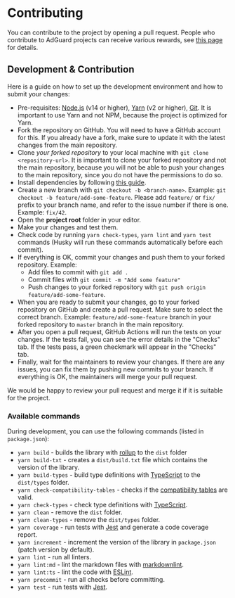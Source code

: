 # Contributing

You can contribute to the project by opening a pull request. People who
contribute to AdGuard projects can receive various rewards, see
[this page][contribute] for details.

[contribute]: https://adguard.com/contribute.html

## Development & Contribution

Here is a guide on how to set up the development environment and how to
submit your changes:

- Pre-requisites: [Node.js][nodejs] (v14 or higher), [Yarn][yarn] (v2 or
  higher), [Git][git]. It is important to use Yarn and not NPM, because the
  project is optimized for Yarn.
- Fork the repository on GitHub. You will need to have a GitHub account for
  this. If you already have a fork, make sure to update it with the latest
  changes from the main repository.
- Clone *your forked repository* to your local machine with
  `git clone <repository-url>`. It is important to clone your forked repository
  and not the main repository, because you will not be able to push your
  changes to the main repository, since you do not have the permissions to do
  so.
- Install dependencies by following [this guide][main-dev-guide].
- Create a new branch with `git checkout -b <branch-name>`. Example:
  `git checkout -b feature/add-some-feature`. Please add `feature/` or `fix/`
  prefix to your branch name, and refer to the issue number if there is one.
  Example: `fix/42`.
- Open the **project root** folder in your editor.
- Make your changes and test them.
- Check code by running `yarn check-types`, `yarn lint` and `yarn test`
  commands (Husky will run these commands automatically before each commit).
- If everything is OK, commit your changes and push them to your forked
  repository. Example:
    - Add files to commit with `git add .`
    - Commit files with `git commit -m "Add some feature"`
    - Push changes to your forked repository with
    `git push origin feature/add-some-feature`.
- When you are ready to submit your changes, go to your forked repository on
  GitHub and create a pull request. Make sure to select the correct branch.
  Example: `feature/add-some-feature` branch in your forked repository to
  `master` branch in the main repository.
- After you open a pull request, GitHub Actions will run the tests on your
  changes. If the tests fail, you can see the error details in the "Checks"
  tab. If the tests pass, a green checkmark will appear in the "Checks" tab.
- Finally, wait for the maintainers to review your changes. If there are any
  issues, you can fix them by pushing new commits to your branch. If everything
  is OK, the maintainers will merge your pull request.

We would be happy to review your pull request and merge it if it is suitable for
the project.

[git]: https://git-scm.com/
[main-dev-guide]: https://github.com/AdguardTeam/tsurlfilter#development
[nodejs]: https://nodejs.org/en/
[yarn]: https://yarnpkg.com/

### Available commands

During development, you can use the following commands (listed in
`package.json`):

- `yarn build` - builds the library with [rollup][rollup] to the `dist` folder
- `yarn build-txt` - creates a `dist/build.txt` file which contains the version
  of the library.
- `yarn build-types` - build type definitions with [TypeScript][typescript] to
  the `dist/types` folder.
- `yarn check-compatibility-tables` - checks if the
  [compatibility tables][compatibility-tables] are valid.
- `yarn check-types` - check type definitions with
  [TypeScript][typescript].
- `yarn clean` - remove the `dist` folder.
- `yarn clean-types` - remove the `dist/types` folder.
- `yarn coverage` - run tests with [Jest][jest] and generate a code coverage
  report.
- `yarn increment` - increment the version of the library in `package.json`
  (patch version by default).
- `yarn lint` - run all linters.
- `yarn lint:md` - lint the markdown files with [markdownlint][markdownlint].
- `yarn lint:ts` - lint the code with [ESLint][eslint].
- `yarn precommit` - run all checks before committing.
- `yarn test` - run tests with [Jest][jest].

[compatibility-tables]: https://github.com/AdguardTeam/tsurlfilter/tree/master/packages/agtree/src/compatibility-tables
[eslint]: https://eslint.org/
[jest]: https://jestjs.io/
[markdownlint]: markdownlint
[rollup]: https://rollupjs.org/
[typescript]: https://www.typescriptlang.org/
